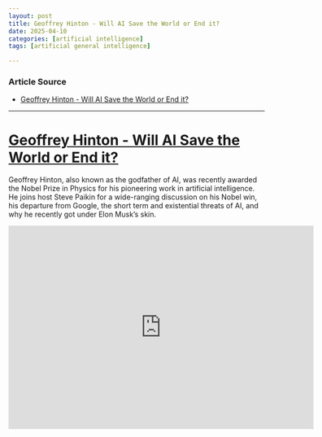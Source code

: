 ```yaml
---
layout: post
title: Geoffrey Hinton - Will AI Save the World or End it? 
date: 2025-04-10
categories: [artificial intelligence]
tags: [artificial general intelligence]

---
```


### Article Source


* [Geoffrey Hinton - Will AI Save the World or End it?](https://www.youtube.com/watch?v=YRQ4d8Rjmwg)

---



# [Geoffrey Hinton - Will AI Save the World or End it?](https://www.youtube.com/watch?v=YRQ4d8Rjmwg)

Geoffrey Hinton, also known as the godfather of AI, was recently awarded the Nobel Prize in Physics for his pioneering work in artificial intelligence. He joins host Steve Paikin for a wide-ranging discussion on his Nobel win, his departure from Google, the short term and existential threats of AI, and why he recently got under Elon Musk’s skin.

<iframe width="600" height="400" src="https://www.youtube.com/embed/YRQ4d8Rjmwg?si=wT4ld1GhOZpvZ2-J" title="YouTube video player" frameborder="0" allow="accelerometer; autoplay; clipboard-write; encrypted-media; gyroscope; picture-in-picture; web-share" referrerpolicy="strict-origin-when-cross-origin" allowfullscreen></iframe>